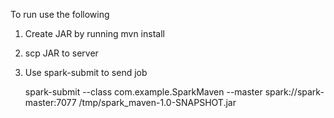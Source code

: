 To run use the following

1) Create JAR by running mvn install 

2) scp JAR to server

3) Use spark-submit to send job

	spark-submit --class com.example.SparkMaven --master spark://spark-master:7077  /tmp/spark_maven-1.0-SNAPSHOT.jar


